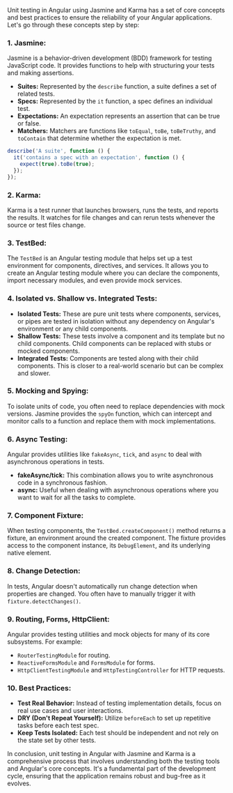 Unit testing in Angular using Jasmine and Karma has a set of core concepts and best practices to ensure the
reliability of your Angular applications. Let's go through these concepts step by step:

### 1. **Jasmine:**

Jasmine is a behavior-driven development (BDD) framework for testing JavaScript code. It provides functions to help with
structuring your tests and making assertions.

- **Suites:** Represented by the `describe` function, a suite defines a set of related tests.
- **Specs:** Represented by the `it` function, a spec defines an individual test.
- **Expectations:** An expectation represents an assertion that can be true or false.
- **Matchers:** Matchers are functions like `toEqual`, `toBe`, `toBeTruthy`, and `toContain` that determine whether the
  expectation is met.

```javascript
describe('A suite', function () {
  it('contains a spec with an expectation', function () {
    expect(true).toBe(true);
  });
});
```

### 2. **Karma:**

Karma is a test runner that launches browsers, runs the tests, and reports the results. It watches for file changes and
can rerun tests whenever the source or test files change.

### 3. **TestBed:**

The `TestBed` is an Angular testing module that helps set up a test environment for components, directives, and
services. It allows you to create an Angular testing module where you can declare the components, import necessary
modules, and even provide mock services.

### 4. **Isolated vs. Shallow vs. Integrated Tests:**

- **Isolated Tests:** These are pure unit tests where components, services, or pipes are tested in isolation without any
  dependency on Angular's environment or any child components.
- **Shallow Tests:** These tests involve a component and its template but no child components. Child components can be
  replaced with stubs or mocked components.
- **Integrated Tests:** Components are tested along with their child components. This is closer to a real-world scenario
  but can be complex and slower.

### 5. **Mocking and Spying:**

To isolate units of code, you often need to replace dependencies with mock versions. Jasmine provides the `spyOn`
function, which can intercept and monitor calls to a function and replace them with mock implementations.

### 6. **Async Testing:**

Angular provides utilities like `fakeAsync`, `tick`, and `async` to deal with asynchronous operations in tests.

- **fakeAsync/tick:** This combination allows you to write asynchronous code in a synchronous fashion.
- **async:** Useful when dealing with asynchronous operations where you want to wait for all the tasks to complete.

### 7. **Component Fixture:**

When testing components, the `TestBed.createComponent()` method returns a fixture, an environment around the created
component. The fixture provides access to the component instance, its `DebugElement`, and its underlying native element.

### 8. **Change Detection:**

In tests, Angular doesn't automatically run change detection when properties are changed. You often have to manually
trigger it with `fixture.detectChanges()`.

### 9. **Routing, Forms, HttpClient:**

Angular provides testing utilities and mock objects for many of its core subsystems. For example:

- `RouterTestingModule` for routing.
- `ReactiveFormsModule` and `FormsModule` for forms.
- `HttpClientTestingModule` and `HttpTestingController` for HTTP requests.

### 10. **Best Practices:**

- **Test Real Behavior:** Instead of testing implementation details, focus on real use cases and user interactions.
- **DRY (Don't Repeat Yourself):** Utilize `beforeEach` to set up repetitive tasks before each test spec.
- **Keep Tests Isolated:** Each test should be independent and not rely on the state set by other tests.

In conclusion, unit testing in Angular with Jasmine and Karma is a comprehensive process that involves understanding
both the testing tools and Angular's core concepts. It's a fundamental part of the development cycle, ensuring that the
application remains robust and bug-free as it evolves.
